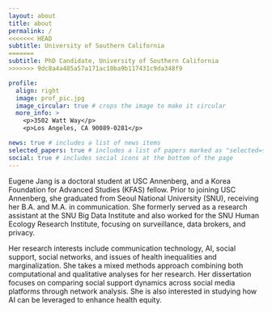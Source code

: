 ```yaml
---
layout: about
title: about
permalink: /
<<<<<<< HEAD
subtitle: University of Southern California
=======
subtitle: PhD Candidate, University of Southern California
>>>>>>> 9dc8a4a485a57a171ac10ba9b117431c9da348f9

profile:
  align: right
  image: prof_pic.jpg
  image_circular: true # crops the image to make it circular
  more_info: >
    <p>3502 Watt Way</p>
    <p>Los Angeles, CA 90089-0281</p>

news: true # includes a list of news items
selected_papers: true # includes a list of papers marked as "selected={true}"
social: true # includes social icons at the bottom of the page
---
```


Eugene Jang is a doctoral student at USC Annenberg, and a Korea Foundation for Advanced Studies (KFAS) fellow. Prior to joining USC Annenberg, she graduated from Seoul National University (SNU), receiving her B.A. and M.A. in communication. She formerly served as a research assistant at the SNU Big Data Institute and also worked for the SNU Human Ecology Research Institute, focusing on surveillance, data brokers, and privacy.

Her research interests include communication technology, AI, social support, social networks, and issues of health inequalities and marginalization. She takes a mixed methods approach combining both computational and qualitative analyses for her research. Her dissertation focuses on comparing social support dynamics across social media platforms through network analysis. She is also interested in studying how AI can be leveraged to enhance health equity.

